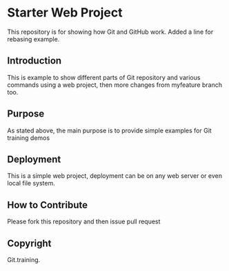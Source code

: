 # Starter Web Project

This repository is for showing how Git and GitHub work. Added a line for rebasing example.

## Introduction

This is example to show different parts of Git repository and various commands using a web project, then more changes from myfeature branch too.

## Purpose

As stated above, the main purpose is to provide simple examples for Git training demos

## Deployment

This is a simple web project, deployment can be on any web server or even local file system.

## How to Contribute

Please fork this repository and then issue pull request

## Copyright

Git.training.